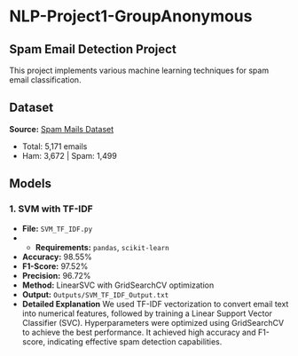 # NLP-Project1-GroupAnonymous

## Spam Email Detection Project

This project implements various machine learning techniques for spam email classification.

## Dataset

**Source:** [Spam Mails Dataset](https://www.kaggle.com/datasets/venky73/spam-mails-dataset)

- Total: 5,171 emails
- Ham: 3,672 | Spam: 1,499

## Models

### 1. SVM with TF-IDF
- **File:** `SVM_TF_IDF.py`
- - **Requirements:** `pandas`, `scikit-learn`
- **Accuracy:** 98.55%
- **F1-Score:** 97.52%
- **Precision:** 96.72%
- **Method:** LinearSVC with GridSearchCV optimization
- **Output:** `Outputs/SVM_TF_IDF_Output.txt`
- **Detailed Explanation** We used TF-IDF vectorization to convert email text into numerical features, followed by training a Linear Support Vector Classifier (SVC). Hyperparameters were optimized using GridSearchCV to achieve the best performance. It achieved high accuracy and F1-score, indicating effective spam detection capabilities.

